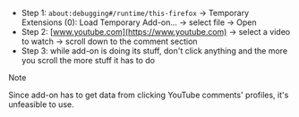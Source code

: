 - Step 1: `about:debugging#/runtime/this-firefox` → Temporary Extensions (0): Load Temporary Add-on... → select file → Open
- Step 2: [www.youtube.com](https://www.youtube.com) → select a video to watch → scroll down to the comment section
- Step 3: while add-on is doing its stuff, don't click anything and the more you scroll the more stuff it has to do

>[!NOTE]
> Since add-on has to get data from clicking YouTube comments' profiles, it's unfeasible to use.
